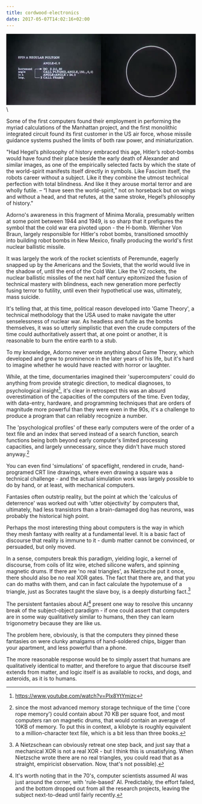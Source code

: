 ```yaml
---
title: cordwood-electronics
date: 2017-05-07T14:02:16+02:00
---
```

![circles](images/cordwood1.jpg)\

Some of the first computers found their employment in performing the myriad calculations of the Manhattan project, and the first monolithic integrated circuit found its first customer in the US air force, whose missile guidance systems pushed the limits of both raw power, and miniaturization.

"Had Hegel’s philosophy of history embraced this age, Hitler’s robot-bombs would have found their place beside the early death of Alexander and similar images, as one of the empirically selected facts by which the state of the world-spirit manifests itself directly in symbols. Like Fascism itself, the robots career without a subject. Like it they combine the utmost technical perfection with total blindness. And like it they arouse mortal terror and are wholly futile. – “I have seen the world-spirit,” not on horseback but on wings and without a head, and that refutes, at the same stroke, Hegel’s philosophy of history."

Adorno's awareness in this fragment of Minima Moralia, presumably written at some point between 1944 and 1949, is so sharp that it prefigures the symbol that the cold war era pivoted upon - the H-bomb. Wernher Von Braun, largely responsible for Hitler's robot bombs, transitioned smoothly into building robot bombs in New Mexico, finally producing the world's first nuclear ballistic missile. 

<!--more-->

It was largely the work of the rocket scientists of Peremunde, eagerly snapped up by the Americans and the Soviets, that the world would live in the shadow of, until the end of the Cold War. Like the V2 rockets, the nuclear ballistic missiles of the next half century epitomized the fusion of technical mastery with blindness, each new generation more perfectly fusing terror to futility, until even their hypothetical use was, ultimately, mass suicide.

It's telling that, at this time, political reason developed into 'Game Theory', a technical methodology that the USA used to make navigate the utter senselessness of nuclear war. As headless and futile as the bombs themselves, it was so utterly simplistic that even the crude computers of the time could authoritatively assert that, at one point or another, it is reasonable to burn the entire earth to a stub.

To my knowledge, Adorno never wrote anything about Game Theory, which developed and grew to prominence in the later years of his life, but it's hard to imagine whether he would have reacted with horror or laughter. 

While, at the time, documentaries imagined their 'supercomputers' could do anything from provide strategic direction, to medical diagnoses, to psychological insight[^1], it's clear in retrospect this was an absurd overestimation of the capacities of the computers of the time. Even today, with data-entry, hardware, and programming techniques that are orders of magnitude more powerful than they were even in the 90s, it's a challenge to produce a program that can reliably recognize a number.

The 'psychological profiles' of these early computers were of the order of a text file and an index that served instead of a search function, search functions being both beyond early computer's limited processing capacities, and largely unnecessary, since they didn't have much stored anyway.[^2]

You can even find 'simulations' of spaceflight, rendered in crude, hand-programed CRT line drawings, where even drawing a square was a technical challenge - and the actual simulation work was largely possible to do by hand, or at least, with mechanical computers.

Fantasies often outstrip reality, but the point at which the 'calculus of deterrence' was worked out with 'utter objectivity' by computers that, ultimately, had less transistors than a brain-damaged dog has neurons, was probably the historical high point.

Perhaps the most interesting thing about computers is the way in which they mesh fantasy with reality at a fundamental level. It is a basic fact of discourse that reality is immune to it - dumb matter cannot be convinced, or persuaded, but only moved.

In a sense, computers break this paradigm, yielding logic, a kernel of discourse, from coils of litz wire, etched silicone wafers, and spinning magnetic drums. If there are 'no real triangles', as Nietzsche put it once, there should also be no real XOR gates. The fact that there are, and that you can do maths with them, and can in fact calculate the hypotemuse of a triangle, just as Socrates taught the slave boy, is a deeply disturbing fact.[^3]

The persistent fantasies about AI[^4] present one way to resolve this uncanny break of the subject-object paradigm - if one could assert that computers are in some way qualitatively similar to humans, then they can learn trigonometry because they are like us. 

The problem here, obviously, is that the computers they pinned these fantasies on were clunky amalgams of hand-soldered chips, bigger than your apartment, and less powerful than a phone. 

The more reasonable response would be to simply assert that humans are qualitatively identical to matter, and therefore to argue that discourse itself extends from matter, and logic itself is as available to rocks, and dogs, and asteroids, as it is to humans.


[^1]: https://www.youtube.com/watch?v=Plx8YtYmizc

[^2]: since the most advanced memory storage technique of the time ('core rope memory') could contain about 70 KB per square foot, and most computers ran on magnetic drums, that would contain an average of 10KB of memory. To put this in context, a kilobyte is roughly equivalent to a million-character text file, which is a bit less than three books. 

[^3]: A Nietzschean can obviously retreat one step back, and just say that a mechanical XOR is not a real XOR - but I think this is unsatisfying. When Nietzsche wrote there are no real triangles, you could read that as a straight, empiricist observation. Now, that's not possible).

[^4]: It's worth noting that in the 70's, computer scientists assumed AI was just around the corner, with 'rule-based' AI. Predictably, the effort failed, and the bottom dropped out from all the research projects, leaving the subject next-to-dead until fairly recently. 





